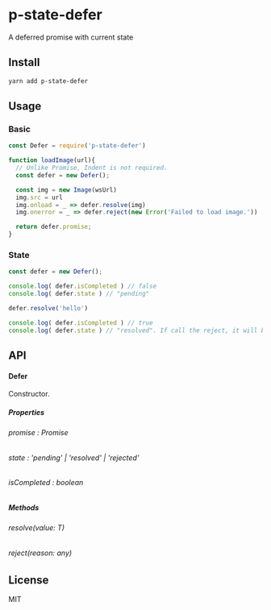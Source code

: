 # p-state-defer
A deferred promise with current state

## Install
```sh
yarn add p-state-defer
```

## Usage
### Basic
```js
const Defer = require('p-state-defer')

function loadImage(url){
  // Unlike Promise, Indent is not required.
  const defer = new Defer();

  const img = new Image(wsUrl)
  img.src = url
  img.onload = _ => defer.resolve(img)
  img.onerror = _ => defer.reject(new Error('Failed to load image.'))

  return defer.promise;
}
```

### State
```js
const defer = new Defer();

console.log( defer.isCompleted ) // false
console.log( defer.state ) // "pending"

defer.resolve('hello')

console.log( defer.isCompleted ) // true
console.log( defer.state ) // "resolved". If call the reject, it will be "rejected".
```


## API
#### Defer<T>
Constructor.

##### Properties
###### promise : Promise<T>
###### state : 'pending' | 'resolved' | 'rejected'
###### isCompleted : boolean

##### Methods
###### resolve(value: T)
###### reject(reason: any)

## License
MIT